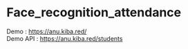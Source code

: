# Face_recognition_attendance

Demo : https://anu.kiba.red/ <br/>
Demo API : https://anu.kiba.red/students
